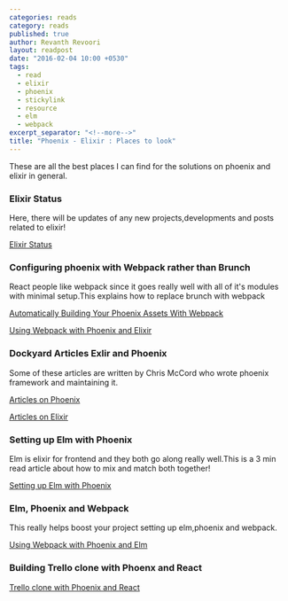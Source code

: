 ```yaml
---
categories: reads
category: reads
published: true
author: Revanth Revoori
layout: readpost
date: "2016-02-04 10:00 +0530"
tags: 
  - read
  - elixir
  - phoenix
  - stickylink
  - resource
  - elm
  - webpack
excerpt_separator: "<!--more-->"
title: "Phoenix - Elixir : Places to look"
---
```


These are all the best places I can find for the solutions on phoenix and elixir in general.

### Elixir Status

Here, there will be updates of any new projects,developments and posts related to elixir!

<a class="embedly-card" href="https://elixirstatus.com/">Elixir Status  <i class="fa fa-external-link"></i></a>

### Configuring phoenix with Webpack rather than Brunch

React people like webpack since it goes really well with all of it's modules with minimal setup.This explains how to replace brunch with webpack

<a class="embedly-card" href="http://manukall.de/2015/05/01/automatically-building-your-phoenix-assets-with-webpack/">Automatically Building Your Phoenix Assets With Webpack  <i class="fa fa-external-link"></i></a>

<a class="embedly-card" href="http://matthewlehner.net/using-webpack-with-phoenix-and-elixir/">Using Webpack with Phoenix and Elixir  <i class="fa fa-external-link"></i></a>

### Dockyard Articles Exlir and Phoenix

Some of these articles are written by Chris McCord who wrote phoenix framework and maintaining it.

<a class="embedly-card" href="https://dockyard.com/blog/categories/phoenix">Articles on Phoenix  <i class="fa fa-external-link"></i></a>

<a class="embedly-card" href="https://dockyard.com/blog/categories/elixir">Articles on Elixir  <i class="fa fa-external-link"></i></a>

### Setting up Elm with Phoenix

Elm is elixir for frontend and they both go along really well.This is a 3 min read article about how to mix and match both together!

<a class="embedly-card" href="https://medium.com/@diamondgfx/setting-up-elm-with-phoenix-be3a9f55bac2#.f0l76zm89">Setting up Elm with Phoenix  <i class="fa fa-external-link"></i></a>

### Elm, Phoenix and Webpack

This really helps boost your project setting up elm,phoenix and webpack.

<a class="embedly-card" href="http://terakilobyte.com/using-webpack-with-phoenix-and-elm/">Using Webpack with Phoenix and Elm
  <i class="fa fa-external-link"></i></a>

### Building Trello clone with Phoenx and React

<a class="embedly-card" href="https://blog.diacode.com/trello-clone-with-phoenix-and-react-pt-1">Trello clone with Phoenix and React  <i class="fa fa-external-link"></i></a>

<!--more-->
